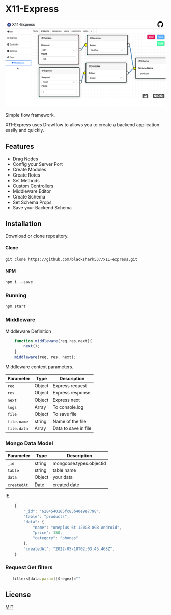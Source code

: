 # X11-Express

![Demo](https://github.com/blackshark537/x11-express/raw/master/public/demo.png)

Simple flow framework.

X11-Express uses Drawflow to allows you to create a backend application easily and quickly.

## Features
- Drag Nodes
- Config your Server Port
- Create Modules
- Create Rotes
- Set Methods
- Custom Controllers
- Middleware Editor
- Create Schema
- Set Schema Props
- Save your Backend Schema

## Installation
Download or clone repository.

#### Clone
`git clone https://github.com/blackshark537/x11-express.git`

#### NPM
```javascript
npm i --save
```

### Running
```javascript
npm start
```

### Middleware
Middleware Definition
```javascript
    function middleware(req,res,next){
        next();
    }
    middleware(req, res, next);
```

Middleware context parameters.

Parameter | Type | Description
--- | --- | ---
`req` | Object | Express request
`res` | Object | Express response
`next` | Object | Express next
`logs` | Array | To console.log
`file` | Object | To save file
`file.name` | string | Name of the file
`file.data` | Array | Data to save in file

### Mongo Data Model
Parameter | Type | Description
--- | --- | ---
`_id` | string | mongoose.types.objectid
`table` | string | table name
`data` | Object | your data
`createdAt` | Date | created date 

IE.
```javascript
    {
        "_id": "6284540185fc85b40e9e7798",
        "table": "products",
        "data": {
            "name": "oneplus 6t 120GB 8GB Android",
            "price": 150,
            "category": "phones"
        },
        "createdAt": "2022-05-18T02:03:45.468Z",
    }
```
### Request Get filters
```javascript
   filters[data.param][$regex]=""
```

## License

[MIT](LICENSE)
